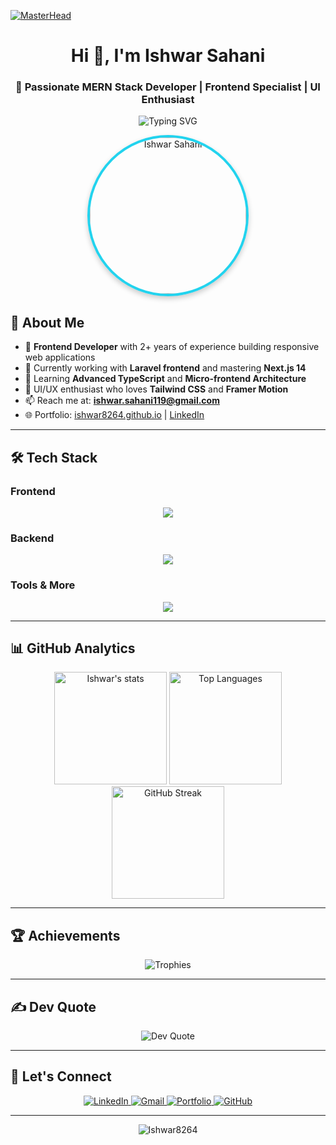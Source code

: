[![MasterHead](https://cdn.pixabay.com/photo/2020/06/12/19/02/artificial-intelligence-5291510_1280.jpg)](https://ishwar8264.github.io)

<h1 align="center">Hi 👋, I'm Ishwar Sahani</h1>
<h3 align="center">🚀 Passionate MERN Stack Developer | Frontend Specialist | UI Enthusiast</h3>

<p align="center">
  <img src="https://readme-typing-svg.herokuapp.com?font=Fira+Code&duration=3000&pause=1000&color=22D3EE&center=true&vCenter=true&width=535&lines=Welcome+to+my+GitHub+Profile!;Crafting+Seamless+User+Experiences;React+%7C+Next.js+%7C+TailwindCSS+%7C+TypeScript;Open+to+Collaborations+%26+Opportunities" alt="Typing SVG" />
</p>

<div align="center">
  <img src="https://ishwar8264.github.io/images/img/img-2.jpeg" alt="Ishwar Sahani" width="250" style="border-radius: 50%; border: 4px solid #22D3EE; box-shadow: 0 4px 8px rgba(0,0,0,0.2);"/>
</div>

## 🌟 About Me

- 💼 **Frontend Developer** with 2+ years of experience building responsive web applications
- 🔭 Currently working with **Laravel frontend** and mastering **Next.js 14**
- 🌱 Learning **Advanced TypeScript** and **Micro-frontend Architecture**
- 🎨 UI/UX enthusiast who loves **Tailwind CSS** and **Framer Motion**
- 📫 Reach me at: **ishwar.sahani119@gmail.com**
- 🌐 Portfolio: [ishwar8264.github.io](https://ishwar8264.github.io) | [LinkedIn](https://www.linkedin.com/in/ishwarsahani)

---

## 🛠 Tech Stack

### Frontend
<p align="center">
  <img src="https://skillicons.dev/icons?i=html,css,js,ts,react,nextjs,redux,tailwind,materialui" />
</p>

### Backend
<p align="center">
  <img src="https://skillicons.dev/icons?i=nodejs,express,mongodb,mysql,laravel,php" />
</p>

### Tools & More
<p align="center">
  <img src="https://skillicons.dev/icons?i=git,github,vscode,figma,postman,vercel,netlify" />
</p>

---

## 📊 GitHub Analytics

<div align="center">
  
  <img height="180em" src="https://github-readme-stats.vercel.app/api?username=Ishwar8264&show_icons=true&theme=radical&include_all_commits=true&count_private=true" alt="Ishwar's stats"/>
  
  <img height="180em" src="https://github-readme-stats.vercel.app/api/top-langs/?username=Ishwar8264&layout=compact&langs_count=8&theme=radical" alt="Top Languages"/>
  
  <img height="180em" src="https://github-readme-streak-stats.herokuapp.com/?user=Ishwar8264&theme=radical&fire=22D3EE" alt="GitHub Streak"/>
  
</div>

---

## 🏆 Achievements

<p align="center">
  <img src="https://github-profile-trophy.vercel.app/?username=Ishwar8264&theme=radical&row=2&column=3&margin-w=15&no-bg=true" alt="Trophies"/>
</p>

---

## ✍️ Dev Quote

<p align="center">
  <img src="https://quotes-github-readme.vercel.app/api?type=horizontal&theme=dark" alt="Dev Quote"/>
</p>

---

## 🤝 Let's Connect

<p align="center">
  <a href="https://www.linkedin.com/in/ishwarsahani/" target="_blank">
    <img src="https://img.shields.io/badge/LinkedIn-0077B5?style=for-the-badge&logo=linkedin&logoColor=white" alt="LinkedIn"/>
  </a>
  <a href="mailto:ishwar.sahani119@gmail.com" target="_blank">
    <img src="https://img.shields.io/badge/Gmail-D14836?style=for-the-badge&logo=gmail&logoColor=white" alt="Gmail"/>
  </a>
  <a href="https://ishwar8264.github.io" target="_blank">
    <img src="https://img.shields.io/badge/Portfolio-4285F4?style=for-the-badge&logo=google-chrome&logoColor=white" alt="Portfolio"/>
  </a>
  <a href="https://github.com/Ishwar8264" target="_blank">
    <img src="https://img.shields.io/badge/GitHub-100000?style=for-the-badge&logo=github&logoColor=white" alt="GitHub"/>
  </a>
</p>

---

<p align="center">
  <img src="https://komarev.com/ghpvc/?username=Ishwar8264&label=Profile%20views&color=0e75b6&style=flat" alt="Ishwar8264" /> 
</p>
